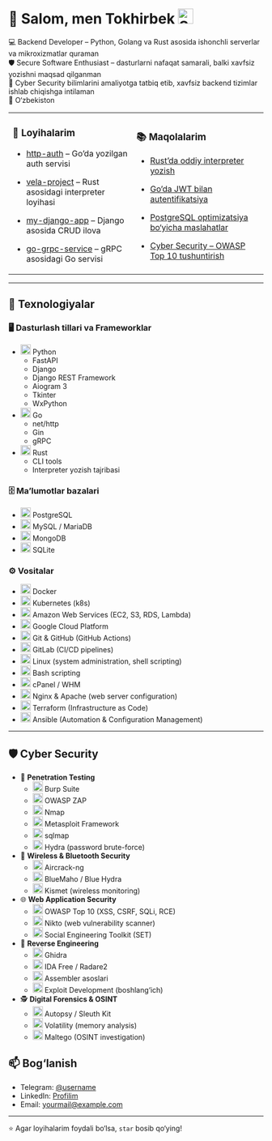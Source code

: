 # 👋 Salom, men Tokhirbek <img src="https://media.giphy.com/media/3o7aCTfyhYawdOXcFW/giphy.gif" width="30" title="Server"/>

💻 Backend Developer – Python, Golang va Rust asosida ishonchli serverlar va mikroxizmatlar quraman  
🛡 Secure Software Enthusiast – dasturlarni nafaqat samarali, balki xavfsiz yozishni maqsad qilganman  
🚀 Cyber Security bilimlarini amaliyotga tatbiq etib, xavfsiz backend tizimlar ishlab chiqishga intilaman  
📍 O‘zbekiston  


<table>
  <tr>
    <td>

### 📂 Loyihalarim
- [http-auth](https://github.com/tokhirbek/http-auth) – Go’da yozilgan auth servisi  
- [vela-project](https://github.com/tokhirbek/vela-project) – Rust asosidagi interpreter loyihasi  
- [my-django-app](https://github.com/tokhirbek/my-django-app) – Django asosida CRUD ilova  
- [go-grpc-service](https://github.com/tokhirbek/go-grpc-service) – gRPC asosidagi Go servisi  

    </td>
    <td>

### 📚 Maqolalarim
- [Rust’da oddiy interpreter yozish](https://github.com/tokhirbek/blog/rust-interpreter.md)  
- [Go’da JWT bilan autentifikatsiya](https://github.com/tokhirbek/blog/go-jwt-auth.md)  
- [PostgreSQL optimizatsiya bo‘yicha maslahatlar](https://github.com/tokhirbek/blog/postgres-optimization.md)  
- [Cyber Security – OWASP Top 10 tushuntirish](https://github.com/tokhirbek/blog/owasp-top10.md)  

    </td>
  </tr>
</table>

---


## 🔧 Texnologiyalar

### 🖥 Dasturlash tillari va Frameworklar
<ul>
  <li>
    <img src="https://cdn.jsdelivr.net/gh/devicons/devicon/icons/python/python-original.svg" width="20"/> Python
    <ul>
      <li>FastAPI</li>
      <li>Django</li>
      <li>Django REST Framework</li>
      <li>Aiogram 3</li>
      <li>Tkinter</li>
      <li>WxPython</li>
    </ul>
  </li>
  <li>
    <img src="https://cdn.jsdelivr.net/gh/devicons/devicon/icons/go/go-original.svg" width="20"/> Go
    <ul>
      <li>net/http</li>
      <li>Gin</li>
      <li>gRPC</li>
    </ul>
  </li>
  <li>
    <img src="https://cdn.jsdelivr.net/gh/devicons/devicon/icons/rust/rust-plain.svg" width="20"/> Rust
    <ul>
      <li>CLI tools</li>
      <li>Interpreter yozish tajribasi</li>
    </ul>
  </li>

</ul>

### 🗄 Ma’lumotlar bazalari
<ul>
  <li>
    <img src="https://cdn.jsdelivr.net/gh/devicons/devicon/icons/postgresql/postgresql-original.svg" width="20"/> PostgreSQL
  </li>
  <li>
    <img src="https://cdn.jsdelivr.net/gh/devicons/devicon/icons/mysql/mysql-original.svg" width="20"/> MySQL / MariaDB
  </li>
  <li>
    <img src="https://cdn.jsdelivr.net/gh/devicons/devicon/icons/mongodb/mongodb-original.svg" width="20"/> MongoDB
  </li>
  <li>
    <img src="https://cdn.jsdelivr.net/gh/devicons/devicon/icons/sqlite/sqlite-original.svg" width="20"/> SQLite
  </li>
</ul>

### ⚙️ Vositalar
<ul>
  <li>
    <img src="https://cdn.jsdelivr.net/gh/devicons/devicon/icons/docker/docker-original.svg" width="20"/> Docker
  </li>
  <li>
    <img src="https://cdn.jsdelivr.net/gh/devicons/devicon/icons/kubernetes/kubernetes-plain.svg" width="20"/> Kubernetes (k8s)
  </li>
  <li>
    <img src="https://cdn.jsdelivr.net/gh/devicons/devicon/icons/amazonwebservices/amazonwebservices-original.svg" width="20"/> Amazon Web Services (EC2, S3, RDS, Lambda)
  </li>
  <li>
    <img src="https://cdn.jsdelivr.net/gh/devicons/devicon/icons/googlecloud/googlecloud-original.svg" width="20"/> Google Cloud Platform
  </li>
  <li>
    <img src="https://cdn.jsdelivr.net/gh/devicons/devicon/icons/git/git-original.svg" width="20"/> Git & GitHub (GitHub Actions)
  </li>
  <li>
    <img src="https://cdn.jsdelivr.net/gh/devicons/devicon/icons/gitlab/gitlab-original.svg" width="20"/> GitLab (CI/CD pipelines)
  </li>
  <li>
    <img src="https://cdn.jsdelivr.net/gh/devicons/devicon/icons/linux/linux-original.svg" width="20"/> Linux (system administration, shell scripting)
  </li>
  <li>
    <img src="https://cdn.jsdelivr.net/gh/devicons/devicon/icons/bash/bash-original.svg" width="20"/> Bash scripting
  </li>
  <li>
    <img src="https://img.icons8.com/color/48/cpanel.png" width="20"/> cPanel / WHM
  </li>
  <li>
    <img src="https://img.icons8.com/color/48/nginx.png" width="20"/> Nginx & Apache (web server configuration)
  </li>
  <li>
    <img src="https://img.icons8.com/color/48/terraform.png" width="20"/> Terraform (Infrastructure as Code)
  </li>
  <li>
    <img src="https://img.icons8.com/color/48/ansible.png" width="20"/> Ansible (Automation & Configuration Management)
  </li>
</ul>


---
## 🛡 Cyber Security
<ul>
  <li>
    🔎 <b>Penetration Testing</b>
    <ul>
      <li><img src="https://img.icons8.com/fluency/48/burp-suite.png" width="20"/> Burp Suite</li>
      <li><img src="https://img.icons8.com/color/48/owasp.png" width="20"/> OWASP ZAP</li>
      <li><img src="https://img.icons8.com/ios/50/command-line.png" width="20"/> Nmap</li>
      <li><img src="https://img.icons8.com/ios/50/exploit.png" width="20"/> Metasploit Framework</li>
      <li><img src="https://img.icons8.com/ios-filled/50/sql.png" width="20"/> sqlmap</li>
      <li><img src="https://img.icons8.com/ios-filled/50/lockpicks.png" width="20"/> Hydra (password brute-force)</li>
    </ul>
  </li>

  <li>
    📡 <b>Wireless & Bluetooth Security</b>
    <ul>
      <li><img src="https://img.icons8.com/ios-filled/50/wifi.png" width="20"/> Aircrack-ng</li>
      <li><img src="https://img.icons8.com/ios/50/bluetooth.png" width="20"/> BlueMaho / Blue Hydra</li>
      <li><img src="https://img.icons8.com/ios-filled/50/radio-tower.png" width="20"/> Kismet (wireless monitoring)</li>
    </ul>
  </li>

  <li>
    🌐 <b>Web Application Security</b>
    <ul>
      <li><img src="https://img.icons8.com/ios-filled/50/web.png" width="20"/> OWASP Top 10 (XSS, CSRF, SQLi, RCE)</li>
      <li><img src="https://img.icons8.com/ios/50/penetration-testing.png" width="20"/> Nikto (web vulnerability scanner)</li>
      <li><img src="https://img.icons8.com/ios/50/phishing.png" width="20"/> Social Engineering Toolkit (SET)</li>
    </ul>
  </li>

  <li>
    🧪 <b>Reverse Engineering</b>
    <ul>
      <li><img src="https://img.icons8.com/ios/50/code-file.png" width="20"/> Ghidra</li>
      <li><img src="https://img.icons8.com/ios/50/debugging.png" width="20"/> IDA Free / Radare2</li>
      <li><img src="https://img.icons8.com/ios-filled/50/assembly.png" width="20"/> Assembler asoslari</li>
      <li><img src="https://img.icons8.com/ios-filled/50/hacker.png" width="20"/> Exploit Development (boshlang‘ich)</li>
    </ul>
  </li>

  <li>
    🕵️ <b>Digital Forensics & OSINT</b>
    <ul>
      <li><img src="https://img.icons8.com/ios/50/search.png" width="20"/> Autopsy / Sleuth Kit</li>
      <li><img src="https://img.icons8.com/ios/50/data-encryption.png" width="20"/> Volatility (memory analysis)</li>
      <li><img src="https://img.icons8.com/ios/50/globe.png" width="20"/> Maltego (OSINT investigation)</li>
    </ul>
  </li>
</ul>


## 📫 Bog‘lanish
- Telegram: [@username](https://t.me/username)  
- LinkedIn: [Profilim](https://linkedin.com/in/username)  
- Email: yourmail@example.com  

---

⭐️ Agar loyihalarim foydali bo‘lsa, `star` bosib qo‘ying!
